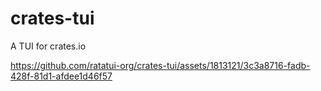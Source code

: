# crates-tui

A TUI for crates.io

https://github.com/ratatui-org/crates-tui/assets/1813121/3c3a8716-fadb-428f-81d1-afdee1d46f57
